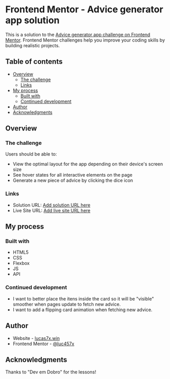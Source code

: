 # Frontend Mentor - Advice generator app solution

This is a solution to the [Advice generator app challenge on Frontend Mentor](https://www.frontendmentor.io/challenges/advice-generator-app-QdUG-13db). Frontend Mentor challenges help you improve your coding skills by building realistic projects.

## Table of contents

- [Overview](#overview)
  - [The challenge](#the-challenge)
  - [Links](#links)
- [My process](#my-process)
  - [Built with](#built-with)
  - [Continued development](#continued-development)
- [Author](#author)
- [Acknowledgments](#acknowledgments)

## Overview

### The challenge

Users should be able to:

- View the optimal layout for the app depending on their device's screen size
- See hover states for all interactive elements on the page
- Generate a new piece of advice by clicking the dice icon

### Links

- Solution URL: [Add solution URL here](https://your-solution-url.com)
- Live Site URL: [Add live site URL here](https://your-live-site-url.com)

## My process

### Built with

- HTML5
- CSS
- Flexbox
- JS
- API

### Continued development

- I want to better place the itens inside the card so it will be "visible" smoother when pages update to fetch new advice.
- I want to add a flipping card animation when fetching new advice.

## Author

- Website - [lucas7x.win](https://www.lucas7x.win)
- Frontend Mentor - [@luc457x](https://www.frontendmentor.io/profile/luc457x)

## Acknowledgments

 Thanks to "Dev em Dobro" for the lessons!
